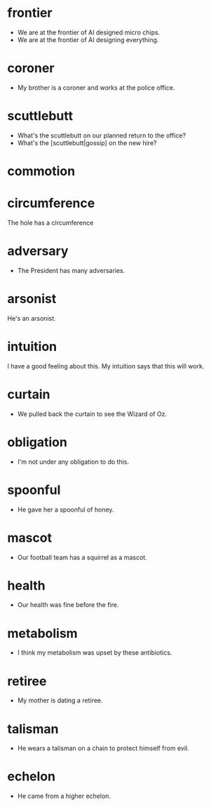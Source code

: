 # frontier
- We are at the frontier of AI designed micro chips.
- We are at the frontier of AI designing everything.

# coroner
- My brother is a coroner and works at the police office.

# scuttlebutt
- What's the scuttlebutt on our planned return to the office?
- What's the [scuttlebutt|gossip] on the new hire?

# commotion



# circumference
The hole has a circumference 

# adversary
- The President has many adversaries.

# arsonist
He's an arsonist.

# intuition
I have a good feeling about this. My intuition says that this will work.

# curtain
- We pulled back the curtain to see the Wizard of Oz.

# obligation
- I'm not under any obligation to do this.
# spoonful
- He gave her a spoonful of honey.

# mascot
- Our football team has a squirrel as a mascot.
# health 
- Our health was fine before the fire.
# metabolism
- I think my metabolism was upset by these antibiotics.
# retiree
- My mother is dating a retiree.

# talisman
- He wears a talisman on a chain to protect himself from evil.

# echelon
- He came from a higher echelon.
